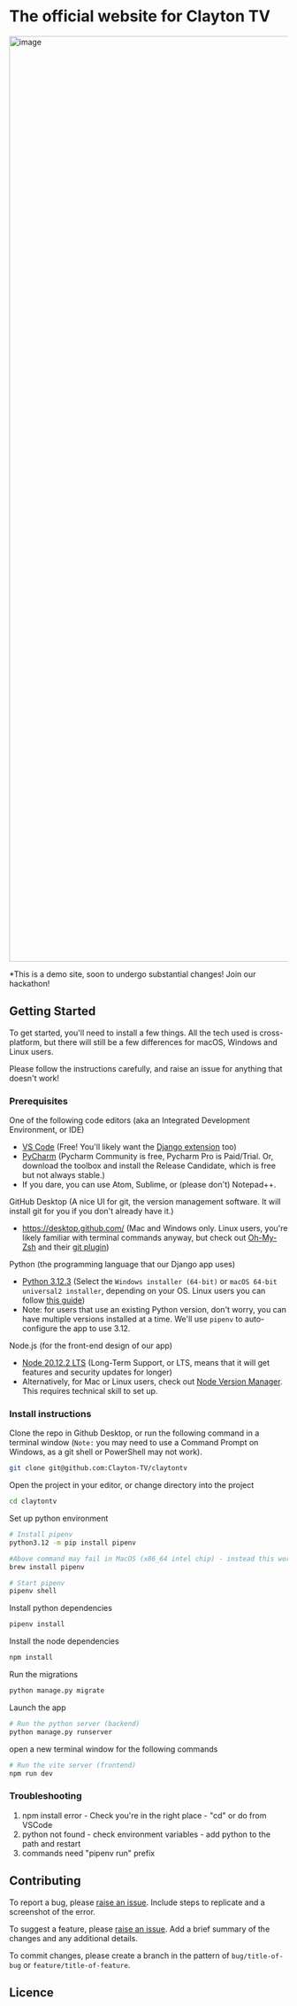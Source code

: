 # The official website for Clayton TV

<img width="1672" alt="image" src="https://github.com/Clayton-TV/claytontv/assets/14878653/c2c09122-1118-4b3c-bfbb-3d3b9516915d">

\*This is a demo site, soon to undergo substantial changes! Join our hackathon!

## Getting Started

To get started, you'll need to install a few things. All the tech used is cross-platform, but there will still be a few differences for macOS, Windows and Linux users.

Please follow the instructions carefully, and raise an issue for anything that doesn't work!

### Prerequisites

One of the following code editors (aka an Integrated Development Environment, or IDE)
- [VS Code](https://code.visualstudio.com/) (Free! You'll likely want the [Django extension](https://marketplace.visualstudio.com/items?itemName=batisteo.vscode-django) too)
- [PyCharm](https://www.jetbrains.com/toolbox-app/) (Pycharm Community is free, Pycharm Pro is Paid/Trial. Or, download the toolbox and install the Release Candidate, which is free but not always stable.)
- If you dare, you can use Atom, Sublime, or (please don't) Notepad++.

GitHub Desktop (A nice UI for git, the version management software. It will install git for you if you don't already have it.)
- https://desktop.github.com/ (Mac and Windows only. Linux users, you're likely familiar with terminal commands anyway, but check out [Oh-My-Zsh](https://github.com/ohmyzsh/ohmyzsh?tab=readme-ov-file#basic-installation) and their [git plugin](https://github.com/ohmyzsh/ohmyzsh/tree/master/plugins/git))

Python (the programming language that our Django app uses)
- [Python 3.12.3](https://www.python.org/downloads/release/python-3123/) (Select the `Windows installer (64-bit)` or `macOS 64-bit universal2 installer`, depending on your OS. Linux users you can follow [this guide](https://ubuntuhandbook.org/index.php/2023/05/install-python-3-12-ubuntu/))
- Note: for users that use an existing Python version, don't worry, you can have multiple versions installed at a time. We'll use `pipenv` to auto-configure the app to use 3.12.

Node.js (for the front-end design of our app)
- [Node 20.12.2 LTS](https://nodejs.org/en/download) (Long-Term Support, or LTS, means that it will get features and security updates for longer)
- Alternatively, for Mac or Linux users, check out [Node Version Manager](https://github.com/nvm-sh/nvm?tab=readme-ov-file#installing-and-updating). This requires technical skill to set up.

### Install instructions

Clone the repo in Github Desktop, or run the following command in a terminal window (`Note:` you may need to use a Command Prompt on Windows, as a git shell or PowerShell may not work).
```sh
git clone git@github.com:Clayton-TV/claytontv
```

Open the project in your editor, or change directory into the project
```sh
cd claytontv
```

Set up python environment
```sh
# Install pipenv
python3.12 -m pip install pipenv

#Above command may fail in MacOS (x86_64 intel chip) - instead this works, then continue as before.
brew install pipenv

# Start pipenv
pipenv shell
```

Install python dependencies
```sh
pipenv install
```

Install the node dependencies
```sh
npm install
```

Run the migrations
```sh
python manage.py migrate
```

Launch the app
```sh
# Run the python server (backend)
python manage.py runserver
```
open a new terminal window for the following commands
```sh
# Run the vite server (frontend)
npm run dev
```
### Troubleshooting

1. npm install error - Check you're in the right place - "cd" or do from VSCode
2. python not found - check environment variables - add python to the path and restart
3. commands need "pipenv run" prefix
   
## Contributing

To report a bug, please [raise an issue](https://github.com/Clayton-TV/claytontv/issues/new). Include steps to replicate and a screenshot of the error.

To suggest a feature, please [raise an issue](https://github.com/Clayton-TV/claytontv/issues/new). Add a brief summary of the changes and any additional details.

To commit changes, please create a branch in the pattern of `bug/title-of-bug` or `feature/title-of-feature`. 

## Licence
